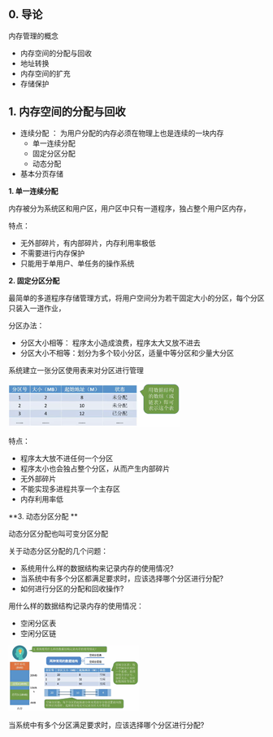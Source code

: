 ## 0. 导论

内存管理的概念

- 内存空间的分配与回收
- 地址转换
- 内存空间的扩充
- 存储保护



## 1. 内存空间的分配与回收

- 连续分配 ： 为用户分配的内存必须在物理上也是连续的一块内存
  - 单一连续分配
  - 固定分区分配
  - 动态分配
- 基本分页存储

 





**1. 单一连续分配**

内存被分为系统区和用户区，用户区中只有一道程序，独占整个用户区内存， 

特点：

- 无外部碎片，有内部碎片，内存利用率极低
- 不需要进行内存保护
- 只能用于单用户、单任务的操作系统



**2. 固定分区分配**

最简单的多道程序存储管理方式，将用户空间分为若干固定大小的分区，每个分区只装入一道作业，



分区办法：

- 分区大小相等： 程序太小造成浪费，程序太大又放不进去
- 分区大小不相等：划分为多个较小分区，适量中等分区和少量大分区



系统建立一张分区使用表来对分区进行管理

<img src="assets/image-20250913154411291.png" alt="image-20250913154411291" style="zoom: 33%;" />

特点：

- 程序太大放不进任何一个分区
- 程序太小也会独占整个分区，从而产生内部碎片
- 无外部碎片
- 不能实现多进程共享一个主存区
- 内存利用率低





**3. 动态分区分配 **

动态分区分配也叫可变分区分配



关于动态分区分配的几个问题：

- 系统用什么样的数据结构来记录内存的使用情况?
- 当系统中有多个分区都满足要求时，应该选择哪个分区进行分配?
- 如何进行分区的分配和回收操作?





用什么样的数据结构记录内存的使用情况：

- 空闲分区表
- 空闲分区链

<img src="assets/image-20250913161948322.png" alt="image-20250913161948322" style="zoom: 25%;" />



当系统中有多个分区满足要求时，应该选择哪个分区进行分配?

